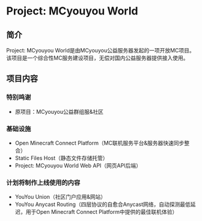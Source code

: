 # Project: MCyouyou World

## 简介
Project: MCyouyou World是由MCyouyou公益服务器发起的一项开放MC项目。  
该项目是一个综合性MC服务建设项目，无偿对国内公益服务器提供接入使用。

## 项目内容
### 特别鸣谢
- 原项目：MCyouyou公益群组服&社区

### 基础设施
- Open Minecraft Connect Platform（MC联机服务平台&服务器快速同步整合）
- Static Files Host（静态文件存储托管）
- Project: MCyouyou World Web API（网页API后端）


### 计划将制作上线使用的内容
- YouYou Union（社区门户应用&网站）
- YouYou Anycast Routing（四层协议的自愈合Anycast网络，自动探测最低延迟，用于Open Minecraft Connect Platform中提供的最佳联机体验）
